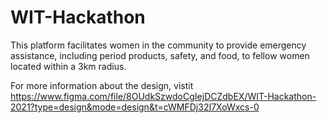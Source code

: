 # WIT-Hackathon

This platform facilitates women in the community to provide emergency assistance, including period products, safety, and food, to fellow women located within a 3km radius.

For more information about the design, vistit https://www.figma.com/file/8OUdkSzwdoCgIejDCZdbEX/WIT-Hackathon-2021?type=design&mode=design&t=cWMFDj32I7XoWxcs-0
